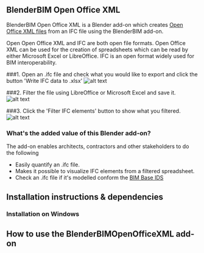 ## BlenderBIM Open Office XML

BlenderBIM Open Office XML is a Blender add-on which creates [Open Office XML files](https://en.wikipedia.org/wiki/Office_Open_XML) from an IFC file using the BlenderBIM add-on. 

Open Open Office XML and IFC are both open file formats. Open Office XML can be used for the creation of spreadsheets which can be read by either Microsoft Excel or LibreOffice.
IFC is an open format widely used for BIM interoperability. 

###1. Open an .ifc file and check what you would like to export and click the button 'Write IFC data to .xlsx'
![alt text](https://github.com/C-Claus/BlenderScripts/blob/master/BlenderBIMOpenOfficeXML/images/00_Blender.png)

###2. Filter the file using LibreOffice or Microsoft Excel and save it.
![alt text](https://github.com/C-Claus/BlenderScripts/blob/master/BlenderBIMOpenOfficeXML/images/01_filtered_openoffice_libre.png)

###3. Click the 'Filter IFC elements' button to show what you filtered.
![alt text](https://github.com/C-Claus/BlenderScripts/blob/master/BlenderBIMOpenOfficeXML/images/03_filtered_openoffice_libre_blender.png)


### What's the added value of this Blender add-on?
The add-on enables architects, contractors and other stakeholders to do the following
- Easily quantify an .ifc file. 
- Makes it possible to visualize IFC elements from a filtered spreadsheet.
- Check an .ifc file if it's modelled conform the [BIM Base IDS](https://www.bimloket.nl//documents/BIM-ILS_infographicA4_2020_UK_021.pdf)



## Installation instructions & dependencies
### Installation on Windows

## How to use the BlenderBIMOpenOfficeXML add-on

